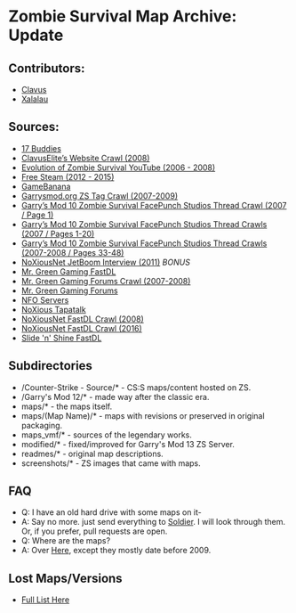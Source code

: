 # Zombie Survival Map Archive: Update

## Contributors:
- [Clavus](https://steamcommunity.com/id/clavus)
- [Xalalau](https://steamcommunity.com/id/xalalau/)

## Sources:
- [17 Buddies](https://www.17buddies.rocks/17b2/)
- [ClavusElite’s Website Crawl (2008)](https://web.archive.org/web/20080926132247/http://www.clavusstudios.nl/index.html)
- [Evolution of Zombie Survival YouTube (2006 - 2008)](https://www.youtube.com/playlist?list=PLNhZJACsuqsA1am_ZEnn91YPY9DdZo6_F)
- [Free Steam (2012 - 2015)](https://freesteam.net/gmod/addon.php)
- [GameBanana](https://gamebanana.com/)
- [Garrysmod.org ZS Tag Crawl (2007-2009)](https://web.archive.org/web/20070502191549/http://www.garrysmod.org/downloads/?tag=zs)
- [Garry’s Mod 10 Zombie Survival FacePunch Studios Thread Crawl (2007 / Page 1)](https://web.archive.org/web/20070612144950/http://forums.facepunchstudios.com/showthread.php?t=305020)
- [Garry’s Mod 10 Zombie Survival FacePunch Studios Thread Crawls (2007 / Pages 1-20)](https://web.archive.org/web/20100103144804/http://www.facepunch.com/showthread.php?t=305020)
- [Garry’s Mod 10 Zombie Survival FacePunch Studios Thread Crawls (2007-2008 / Pages 33-48)](https://web.archive.org/web/20071224093439/http://forums.facepunchstudios.com/showthread.php?t=305020&page=33)
- [NoXiousNet JetBoom Interview (2011)](https://web.archive.org/web/20120111095323/http://www.gmodinformant.com/2011/12/26/noxiousnet) *BONUS*
- [Mr. Green Gaming FastDL](https://fastdl.mrgreengaming.com/gmodZSRE/maps/)
- [Mr. Green Gaming Forums Crawl (2007-2008)](https://web.archive.org/web/20081019143100/http://forum.mr-green.nl/index.php?showforum=144)
- [Mr. Green Gaming Forums](https://forums.mrgreengaming.com/forum/13-zombie-survival/page/27/)
- [NFO Servers](http://hug.site.nfoservers.com/server/maps/)
- [NoXious Tapatalk](https://www.tapatalk.com/groups/noxiousnetfr/?sid=775b34fb26f3b6a7d050b3598c6d6679)
- [NoXiousNet FastDL Crawl (2008)](https://web.archive.org/web/20080630010727/http://www.noxiousnet.com/downloadurl/maps/)
- [NoXiousNet FastDL Crawl (2016)](https://web.archive.org/web/20160731095908/http://heavy.noxiousnet.com/downloadurl/maps/)
- [Slide 'n' Shine FastDL](https://fastdl.slidenshine.net/gmodZS/maps/)

## Subdirectories
- /Counter-Strike - Source/* - CS:S maps/content hosted on ZS.
- /Garry's Mod 12/* - made way after the classic era.
- maps/* - the maps itself.
- maps/(Map Name)/* - maps with revisions or preserved in original packaging.
- maps_vmf/* - sources of the legendary works.
- modified/* - fixed/improved for Garry's Mod 13 ZS Server.
- readmes/* - original map descriptions.
- screenshots/* - ZS images that came with maps.

## FAQ
- Q: I have an old hard drive with some maps on it-
- A: Say no more. just send everything to [Soldier](https://discord.com/users/414261058472116225). I will look through them. Or, if you prefer, pull requests are open.
- Q: Where are the maps?
- A: Over [Here](https://github.com/MOHAA2002/zombiesurvival-archive), except they mostly date before 2009.

## Lost Maps/Versions
- [Full List Here](https://docs.google.com/spreadsheets/d/11LhY9ruI_zx0tI7_h6aATd_YfDquJHRW/edit?usp=sharing&ouid=104310120917610697116&rtpof=true&sd=true)
